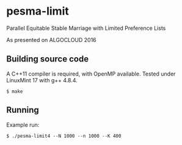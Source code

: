 pesma-limit
===========

Parallel Equitable Stable Marriage with Limited Preference Lists

As presented on ALGOCLOUD 2016

Building source code
--------------------
A C++11 compiler is required, with OpenMP available. Tested under LinuxMint 17 with g++ 4.8.4.

    $ make

Running 
-------
Example run:

    $ ./pesma-limit4 --N 1000 --n 1000 --K 400
